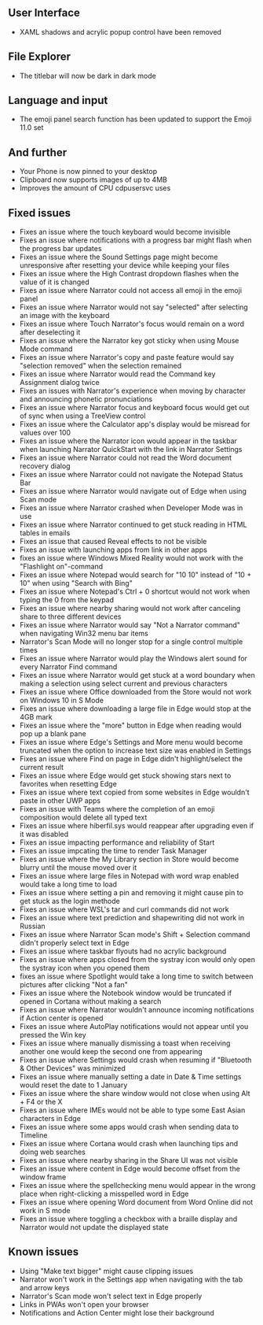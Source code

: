 ## User Interface
- XAML shadows and acrylic popup control have been removed

## File Explorer
- The titlebar will now be dark in dark mode

## Language and input
- The emoji panel search function has been updated to support the Emoji 11.0 set

## And further
- Your Phone is now pinned to your desktop
- Clipboard now supports images of up to 4MB
- Improves the amount of CPU cdpusersvc uses

## Fixed issues
- Fixes an issue where the touch keyboard would become invisible
- Fixes an issue where notifications with a progress bar might flash when the progress bar updates
- Fixes an issue where the Sound Settings page might become unresponsive after resetting your device while keeping your files
- Fixes an issue where the High Contrast dropdown flashes when the value of it is changed
- Fixes an issue where Narrator could not access all emoji in the emoji panel
- Fixes an issue where Narrator would not say "selected" after selecting an image with the keyboard
- Fixes an issue where Touch Narrator's focus would remain on a word after deselecting it
- Fixes an issue where the Narrator key got sticky when using Mouse Mode command
- Fixes an issue where Narrator's copy and paste feature would say "selection removed" when the selection remained
- Fixes an issue where Narrator would read the Command key Assignment dialog twice
- Fixes an issues with Narrator's experience when moving by character and announcing phonetic pronunciations
- Fixes an issue where Narrator focus and keyboard focus would get out of sync when using a TreeView control
- Fixes an issue where the Calculator app's display would be misread for values over 100
- Fixes an issue where the Narrator icon would appear in the taskbar when launching Narrator QuickStart with the link in Narrator Settings
- Fixes an issue where Narrator could not read the Word document recovery dialog
- Fixes an issue where Narrator could not navigate the Notepad Status Bar
- Fixes an issue where Narrator would navigate out of Edge when using Scan mode
- Fixes an issue where Narrator crashed when Developer Mode was in use
- Fixes an issue where Narrator continued to get stuck reading in HTML tables in emails
- Fixes an issue that caused Reveal effects to not be visible
- Fixes an issue with launching apps from link in other apps
- fixes an issue where Windows Mixed Reality would not work with the "Flashlight on"-command
- Fixes an issue where Notepad would search for "10 10" instead of "10 + 10" when using "Search with Bing"
- Fixes an issue where Notepad's Ctrl + 0 shortcut would not work when typing the 0 from the keypad
- Fixes an issue where nearby sharing would not work after canceling share to three different devices
- Fixes an issue where Narrator would say "Not a Narrator command" when navigating Win32 menu bar items
- Narrator's Scan Mode will no longer stop for a single control multiple times
- Fixes an issue where Narrator would play the Windows alert sound for every Narrator Find command
- Fixes an issue where Narrator would get stuck at a word boundary when making a selection using select current and previous characters
- Fixes an issue where Office downloaded from the Store would not work on Windows 10 in S Mode
- Fixes an issue where downloading a large file in Edge would stop at the 4GB mark
- Fixes an issue where the "more" button in Edge when reading would pop up a blank pane
- Fixes an issue where Edge's Settings and More menu would become truncated when the option to increase text size was enabled in Settings
- Fixes an issue where Find on page in Edge didn't highlight/select the current result
- Fixes an issue where Edge would get stuck showing stars next to favorites when resetting Edge
- Fixes an issue where text copied from some websites in Edge wouldn't paste in other UWP apps
- Fixes an issue with Teams where the completion of an emoji composition would delete all typed text
- Fixes an issue where hiberfil.sys would reappear after upgrading even if it was disabled
- Fixes an issue impacting performance and reliability of Start
- Fixes an issue impcating the time to render Task Manager
- Fixes an issue where the My Library section in Store would become blurry until the mouse moved over it
- Fixes an issue where large files in Notepad with word wrap enabled would take a long time to load
- Fixes an issue where setting a pin and removing it might cause pin to get stuck as the login methode
- Fixes an issue where WSL's tar and curl commands did not work
- Fixes an issue where text prediction and shapewriting did not work in Russian
- Fixes an issue where Narrator Scan mode's Shift + Selection command didn't properly select text in Edge
- Fixes an issue where taskbar flyouts had no acrylic background
- Fixes an issue where apps closed from the systray icon would only open the systray icon when you opened them
- fixes an issue where Spotlight would take a long time to switch between pictures after clicking "Not a fan"
- Fixes an issue where the Notebook window would be truncated if opened in Cortana without making a search
- Fixes an issue where Narrator wouldn't announce incoming notifications if Action center is opened
- Fixes an issue where AutoPlay notifications would not appear until you pressed the Win key
- Fixes an issue where manually dismissing a toast when receiving another one would keep the second one from appearing
- Fixes an issue where Settings would crash when resuming if "Bluetooth & Other Devices" was minimized
- Fixes an issue where manually setting a date in Date & Time settings would reset the date to 1 January
- Fixes an issue where the share window would not close when using Alt + F4 or the X
- Fixes an issue where IMEs would not be able to type some East Asian characters in Edge
- Fixes an issue where some apps would crash when sending data to Timeline
- Fixes an issue where Cortana would crash when launching tips and doing web searches
- Fixes an issue where nearby sharing in the Share UI was not visible
- Fixes an issue where content in Edge would become offset from the window frame
- Fixes an issue where the spellchecking menu would appear in the wrong place when right-clicking a misspelled word in Edge
- Fixes an issue where opening Word document from Word Online did not work in S mode
- Fixes an issue where toggling a checkbox with a braille display and Narrator would not update the displayed state

## Known issues
- Using "Make text bigger" might cause clipping issues
- Narrator won't work in the Settings app when navigating with the tab and arrow keys
- Narrator's Scan mode won't select text in Edge properly
- Links in PWAs won't open your browser
- Notifications and Action Center might lose their background